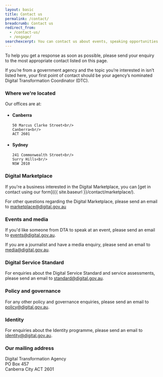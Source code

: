 ```yaml
---
layout: basic
title: Contact us
permalink: /contact/
breadcrumb: Contact us
redirect_from:
  - /contact-us/
  - /engage/
searchexcerpt: You can contact us about events, speaking opportunities or send requests directly to one of our teams.
---
```


To help you get a response as soon as possible, please send your enquiry to the most appropriate contact listed on this page.

<p class="callout">
If you’re from a government agency and the topic you’re interested in isn’t listed here, your first point of contact should be your agency’s nominated Digital Transformation Coordinator (DTC).
</p>


### Where we're located

Our offices are at:

<ul class="address-grid">
  <li>
    <h4>Canberra</h4>

    50 Marcus Clarke Street<br/>
    Canberra<br/>
    ACT 2601
  </li>
  <li>
    <h4>Sydney</h4>

    241 Commonwealth Street<br/>
    Surry Hills<br/>
    NSW 2010
  </li>
</ul>


### Digital Marketplace

If you're a business interested in the Digital Marketplace, you can [get in contact using our form]({{ site.baseurl }}/contact/marketplace/).

For other questions regarding the Digital Marketplace, please send an email to [marketplace@digital.gov.au](mailto:marketplace@digital.gov.au)


### Events and media

If you'd like someone from DTA to speak at an event, please send an email to [events@digital.gov.au](mailto:events@digital.gov.au).

If you are a journalist and have a media enquiry, please send an email to [media@digital.gov.au](mailto:media@digital.gov.au).


### Digital Service Standard

For enquiries about the Digital Service Standard and service assessments, please send an email to [standard@digital.gov.au](mailto:standard@digital.gov.au).


### Policy and governance

For any other policy and governance enquiries, please send an email to [policy@digital.gov.au](mailto:policy@digital.gov.au).


### Identity

For enquiries about the Identity programme, please send an email to [identity@digital.gov.au](mailto:identity@digital.gov.au).


### Our mailing address

Digital Transformation Agency<br/>
PO Box 457<br/>
Canberra City ACT 2601
